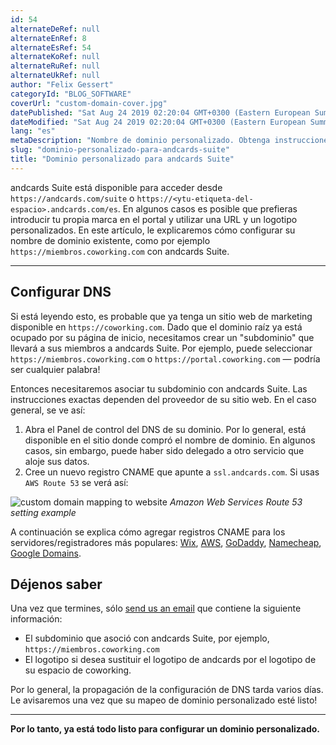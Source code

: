 ```yaml
---
id: 54
alternateDeRef: null
alternateEnRef: 8
alternateEsRef: 54
alternateKoRef: null
alternateRuRef: null
alternateUkRef: null
author: "Felix Gessert"
categoryId: "BLOG_SOFTWARE"
coverUrl: "custom-domain-cover.jpg"
datePublished: "Sat Aug 24 2019 02:20:04 GMT+0300 (Eastern European Summer Time)"
dateModified: "Sat Aug 24 2019 02:20:04 GMT+0300 (Eastern European Summer Time)"
lang: "es"
metaDescription: "Nombre de dominio personalizado. Obtenga instrucciones detalladas paso a paso-por-paso sobre cómo configurarlo con andcards Suite sin ningún problema."
slug: "dominio-personalizado-para-andcards-suite"
title: "Dominio personalizado para andcards Suite"
---
```


andcards Suite está disponible para acceder desde `https://andcards.com/suite` o `https://<ytu-etiqueta-del-espacio>.andcards.com/es`. En algunos casos es posible que prefieras introducir tu propia marca en el portal y utilizar una URL y un logotipo personalizados. En este artículo, le explicaremos cómo configurar su nombre de dominio existente, como por ejemplo `https://miembros.coworking.com` con andcards Suite.

------

## Configurar DNS

Si está leyendo esto, es probable que ya tenga un sitio web de marketing disponible en `https://coworking.com`. Dado que el dominio raíz ya está ocupado por su página de inicio, necesitamos crear un "subdominio" que llevará a sus miembros a andcards Suite. Por ejemplo, puede seleccionar `https://miembros.coworking.com` o `https://portal.coworking.com` — podría ser cualquier palabra!

Entonces necesitaremos asociar tu subdominio con andcards Suite. Las instrucciones exactas dependen del proveedor de su sitio web. En el caso general, se ve así:

1. Abra el Panel de control del DNS de su dominio. Por lo general, está disponible en el sitio donde compró el nombre de dominio. En algunos casos, sin embargo, puede haber sido delegado a otro servicio que aloje sus datos.
2. Cree un nuevo registro CNAME que apunte a `ssl.andcards.com`. Si usas `AWS Route 53` se verá así:

![custom domain mapping to website](https://s3.ap-northeast-2.amazonaws.com/blogs.andcards.com/custom-domain-example-aws.png|height=914,width=1440)
_Amazon Web Services Route 53 setting example_

A continuación se explica cómo agregar registros CNAME para los servidores/registradores más populares: [Wix](https://support.wix.com/en/article/adding-dns-records-in-your-wix-account), [AWS](https://docs.aws.amazon.com/elasticloadbalancing/latest/classic/using-domain-names-with-elb.html), [GoDaddy](https://www.godaddy.com/help/add-a-cname-record-19236), [Namecheap](https://www.namecheap.com/support/knowledgebase/article.aspx/9646/2237/how-to-create-a-cname-record-for-your-domain), [Google Domains](https://support.google.com/domains/answer/9211383?hl=en).

## Déjenos saber

Una vez que termines, sólo [send us an email](mailto:support@andcards.com) que contiene la siguiente información:

- El subdominio que asoció con andcards Suite, por ejemplo, 
  `https://miembros.coworking.com`
- El logotipo si desea sustituir el logotipo de andcards por el logotipo de su espacio de coworking.

Por lo general, la propagación de la configuración de DNS tarda varios días. Le avisaremos una vez que su mapeo de dominio personalizado esté listo!

------

**Por lo tanto, ya está todo listo para configurar un dominio personalizado.**

